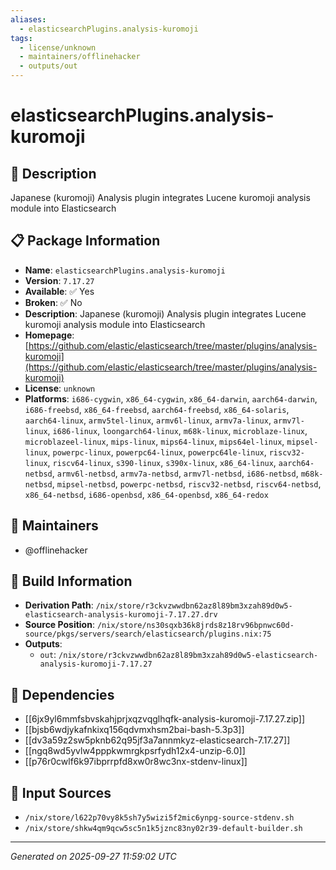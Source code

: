 ```yaml
---
aliases:
  - elasticsearchPlugins.analysis-kuromoji
tags:
  - license/unknown
  - maintainers/offlinehacker
  - outputs/out
---
```


# elasticsearchPlugins.analysis-kuromoji

## 📝 Description

Japanese (kuromoji) Analysis plugin integrates Lucene kuromoji analysis module into Elasticsearch

## 📋 Package Information

- **Name**: `elasticsearchPlugins.analysis-kuromoji`
- **Version**: `7.17.27`
- **Available**: ✅ Yes
- **Broken**: ✅ No
- **Description**: Japanese (kuromoji) Analysis plugin integrates Lucene kuromoji analysis module into Elasticsearch
- **Homepage**: [https://github.com/elastic/elasticsearch/tree/master/plugins/analysis-kuromoji](https://github.com/elastic/elasticsearch/tree/master/plugins/analysis-kuromoji)
- **License**: `unknown`
- **Platforms**: `i686-cygwin`, `x86_64-cygwin`, `x86_64-darwin`, `aarch64-darwin`, `i686-freebsd`, `x86_64-freebsd`, `aarch64-freebsd`, `x86_64-solaris`, `aarch64-linux`, `armv5tel-linux`, `armv6l-linux`, `armv7a-linux`, `armv7l-linux`, `i686-linux`, `loongarch64-linux`, `m68k-linux`, `microblaze-linux`, `microblazeel-linux`, `mips-linux`, `mips64-linux`, `mips64el-linux`, `mipsel-linux`, `powerpc-linux`, `powerpc64-linux`, `powerpc64le-linux`, `riscv32-linux`, `riscv64-linux`, `s390-linux`, `s390x-linux`, `x86_64-linux`, `aarch64-netbsd`, `armv6l-netbsd`, `armv7a-netbsd`, `armv7l-netbsd`, `i686-netbsd`, `m68k-netbsd`, `mipsel-netbsd`, `powerpc-netbsd`, `riscv32-netbsd`, `riscv64-netbsd`, `x86_64-netbsd`, `i686-openbsd`, `x86_64-openbsd`, `x86_64-redox`
## 👥 Maintainers

- @offlinehacker


## 🔧 Build Information

- **Derivation Path**: `/nix/store/r3ckvzwwdbn62az8l89bm3xzah89d0w5-elasticsearch-analysis-kuromoji-7.17.27.drv`
- **Source Position**: `/nix/store/ns30sqxb36k8jrds8z18rv96bpnwc60d-source/pkgs/servers/search/elasticsearch/plugins.nix:75`
- **Outputs**:
  - `out`:  `/nix/store/r3ckvzwwdbn62az8l89bm3xzah89d0w5-elasticsearch-analysis-kuromoji-7.17.27`

## 🔗 Dependencies

- [[6jx9yl6mmfsbvskahjprjxqzvqglhqfk-analysis-kuromoji-7.17.27.zip]]
- [[bjsb6wdjykafnkixq156qdvmxhsm2bai-bash-5.3p3]]
- [[dv3a59z2sw5pknb62q95jf3a7annmkyz-elasticsearch-7.17.27]]
- [[ngq8wd5yvlw4pppkwmrgkpsrfydh12x4-unzip-6.0]]
- [[p76r0cwlf6k97ibprrpfd8xw0r8wc3nx-stdenv-linux]]

## 📁 Input Sources

- `/nix/store/l622p70vy8k5sh7y5wizi5f2mic6ynpg-source-stdenv.sh`
- `/nix/store/shkw4qm9qcw5sc5n1k5jznc83ny02r39-default-builder.sh`

---
*Generated on 2025-09-27 11:59:02 UTC*

